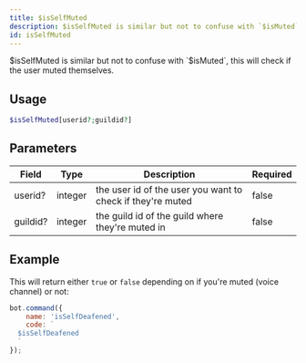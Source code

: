 ```yaml
---
title: $isSelfMuted
description: $isSelfMuted is similar but not to confuse with `$isMuted`, this will check if the user muted themselves.
id: isSelfMuted
---
```


$isSelfMuted is similar but not to confuse with `$isMuted`, this will check if the user muted themselves.

## Usage

```php
$isSelfMuted[userid?;guildid?]
```

## Parameters

| Field    | Type    | Description                                                | Required |
|----------|---------|------------------------------------------------------------|----------|
| userid?  | integer | the user id of the user you want to check if they're muted | false    |
| guildid? | integer | the guild id of the guild where they're muted in           | false    |

## Example

This will return either `true` or `false` depending on if you're muted (voice channel) or not:

```javascript
bot.command({
    name: 'isSelfDeafened',
    code: `
  $isSelfDeafened
  `
});
```
